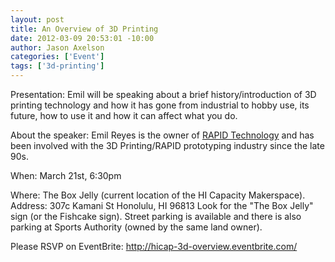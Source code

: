 ```yaml
--- 
layout: post
title: An Overview of 3D Printing
date: 2012-03-09 20:53:01 -10:00
author: Jason Axelson
categories: ['Event']
tags: ['3d-printing']
---
```

Presentation: Emil will be speaking about a brief history/introduction of 3D printing technology and how it has gone from industrial to hobby use, its future, how to use it and how it can affect what you do.  

About the speaker: Emil Reyes is the owner of [RAPID Technology](http://www.thinkrapid.com/) and has been involved with the 3D Printing/RAPID prototyping industry since the late 90s.

When: March 21st, 6:30pm

Where: The Box Jelly (current location of the HI Capacity Makerspace).
Address: 307c Kamani St Honolulu, HI 96813
Look for the "The Box Jelly" sign (or the Fishcake sign).
Street parking is available and there is also parking at Sports Authority (owned by the same land owner).

Please RSVP on EventBrite: http://hicap-3d-overview.eventbrite.com/
